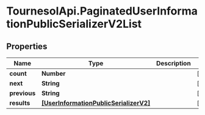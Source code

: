 # TournesolApi.PaginatedUserInformationPublicSerializerV2List

## Properties

Name | Type | Description | Notes
------------ | ------------- | ------------- | -------------
**count** | **Number** |  | [optional] 
**next** | **String** |  | [optional] 
**previous** | **String** |  | [optional] 
**results** | [**[UserInformationPublicSerializerV2]**](UserInformationPublicSerializerV2.md) |  | [optional] 


